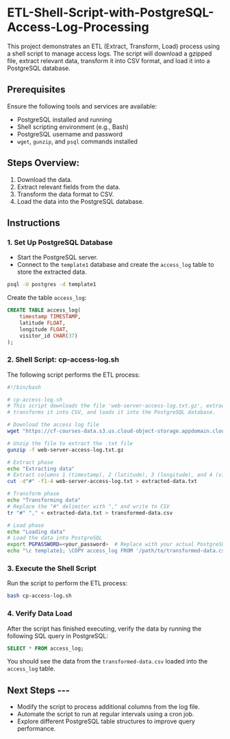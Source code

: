 # ETL-Shell-Script-with-PostgreSQL-Access-Log-Processing
This project demonstrates an ETL (Extract, Transform, Load) process using a shell script to manage access logs. The script will download a gzipped file, extract relevant data, transform it into CSV format, and load it into a PostgreSQL database.


## Prerequisites
Ensure the following tools and services are available:
- PostgreSQL installed and running
- Shell scripting environment (e.g., Bash)
- PostgreSQL username and password
- `wget`, `gunzip`, and `psql` commands installed

## Steps Overview:
1. Download the data.
2. Extract relevant fields from the data.
3. Transform the data format to CSV.
4. Load the data into the PostgreSQL database.

## Instructions

### 1. Set Up PostgreSQL Database
- Start the PostgreSQL server.
- Connect to the `template1` database and create the `access_log` table to store the extracted data.

```bash
psql -U postgres -d template1
```

Create the table `access_log`:
```sql
CREATE TABLE access_log(
    timestamp TIMESTAMP, 
    latitude FLOAT, 
    longitude FLOAT, 
    visitor_id CHAR(37)
);
```

### 2. Shell Script: cp-access-log.sh

The following script performs the ETL process:

```bash
#!/bin/bash

# cp-access-log.sh
# This script downloads the file 'web-server-access-log.txt.gz', extracts data, 
# transforms it into CSV, and loads it into the PostgreSQL database.

# Download the access log file
wget "https://cf-courses-data.s3.us.cloud-object-storage.appdomain.cloud/IBM-DB0250EN-SkillsNetwork/labs/Bash%20Scripting/ETL%20using%20shell%20scripting/web-server-access-log.txt.gz"

# Unzip the file to extract the .txt file
gunzip -f web-server-access-log.txt.gz

# Extract phase
echo "Extracting data"
# Extract columns 1 (timestamp), 2 (latitude), 3 (longitude), and 4 (visitorid)
cut -d"#" -f1-4 web-server-access-log.txt > extracted-data.txt

# Transform phase
echo "Transforming data"
# Replace the "#" delimiter with "," and write to CSV
tr "#" "," < extracted-data.txt > transformed-data.csv

# Load phase
echo "Loading data"
# Load the data into PostgreSQL
export PGPASSWORD=<your_password>  # Replace with your actual PostgreSQL password
echo "\c template1; \COPY access_log FROM '/path/to/transformed-data.csv' DELIMITERS ',' CSV HEADER;" | psql --username=postgres --host=localhost
```

### 3. Execute the Shell Script
Run the script to perform the ETL process:

```bash
bash cp-access-log.sh
```

### 4. Verify Data Load
After the script has finished executing, verify the data by running the following SQL query in PostgreSQL:

```sql
SELECT * FROM access_log;
```

You should see the data from the `transformed-data.csv` loaded into the `access_log` table.

## Next Steps --- 

- Modify the script to process additional columns from the log file.
- Automate the script to run at regular intervals using a cron job.
- Explore different PostgreSQL table structures to improve query performance.

